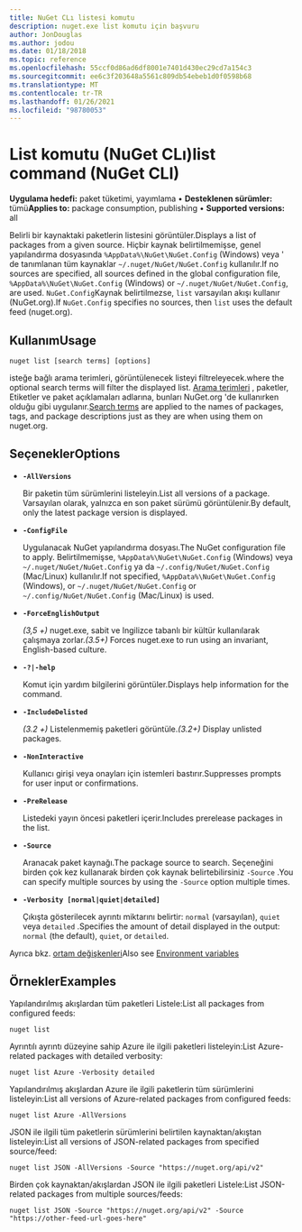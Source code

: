 ```yaml
---
title: NuGet CLı listesi komutu
description: nuget.exe list komutu için başvuru
author: JonDouglas
ms.author: jodou
ms.date: 01/18/2018
ms.topic: reference
ms.openlocfilehash: 55ccf0d86ad6df8001e7401d430ec29cd7a154c3
ms.sourcegitcommit: ee6c3f203648a5561c809db54ebeb1d0f0598b68
ms.translationtype: MT
ms.contentlocale: tr-TR
ms.lasthandoff: 01/26/2021
ms.locfileid: "98780053"
---
```

# <a name="list-command-nuget-cli"></a><span data-ttu-id="c7cf0-103">List komutu (NuGet CLı)</span><span class="sxs-lookup"><span data-stu-id="c7cf0-103">list command (NuGet CLI)</span></span>

<span data-ttu-id="c7cf0-104">**Uygulama hedefi:** paket tüketimi, yayımlama &bullet; **Desteklenen sürümler:** tümü</span><span class="sxs-lookup"><span data-stu-id="c7cf0-104">**Applies to:** package consumption, publishing &bullet; **Supported versions:** all</span></span>

<span data-ttu-id="c7cf0-105">Belirli bir kaynaktaki paketlerin listesini görüntüler.</span><span class="sxs-lookup"><span data-stu-id="c7cf0-105">Displays a list of packages from a given source.</span></span> <span data-ttu-id="c7cf0-106">Hiçbir kaynak belirtilmemişse, genel yapılandırma dosyasında `%AppData%\NuGet\NuGet.Config` (Windows) veya ' de tanımlanan tüm kaynaklar `~/.nuget/NuGet/NuGet.Config` kullanılır.</span><span class="sxs-lookup"><span data-stu-id="c7cf0-106">If no sources are specified, all sources defined in the global configuration file, `%AppData%\NuGet\NuGet.Config` (Windows) or `~/.nuget/NuGet/NuGet.Config`, are used.</span></span> <span data-ttu-id="c7cf0-107">`NuGet.Config`Kaynak belirtilmezse, `list` varsayılan akışı kullanır (NuGet.org).</span><span class="sxs-lookup"><span data-stu-id="c7cf0-107">If `NuGet.Config` specifies no sources, then `list` uses the default feed (nuget.org).</span></span>

## <a name="usage"></a><span data-ttu-id="c7cf0-108">Kullanım</span><span class="sxs-lookup"><span data-stu-id="c7cf0-108">Usage</span></span>

```cli
nuget list [search terms] [options]
```

<span data-ttu-id="c7cf0-109">isteğe bağlı arama terimleri, görüntülenecek listeyi filtreleyecek.</span><span class="sxs-lookup"><span data-stu-id="c7cf0-109">where the optional search terms will filter the displayed list.</span></span> <span data-ttu-id="c7cf0-110">[Arama terimleri](../../consume-packages/finding-and-choosing-packages.md#search-syntax) , paketler, Etiketler ve paket açıklamaları adlarına, bunları NuGet.org 'de kullanırken olduğu gibi uygulanır.</span><span class="sxs-lookup"><span data-stu-id="c7cf0-110">[Search terms](../../consume-packages/finding-and-choosing-packages.md#search-syntax) are applied to the names of packages, tags, and package descriptions just as they are when using them on nuget.org.</span></span> 

## <a name="options"></a><span data-ttu-id="c7cf0-111">Seçenekler</span><span class="sxs-lookup"><span data-stu-id="c7cf0-111">Options</span></span>

- **`-AllVersions`**

  <span data-ttu-id="c7cf0-112">Bir paketin tüm sürümlerini listeleyin.</span><span class="sxs-lookup"><span data-stu-id="c7cf0-112">List all versions of a package.</span></span> <span data-ttu-id="c7cf0-113">Varsayılan olarak, yalnızca en son paket sürümü görüntülenir.</span><span class="sxs-lookup"><span data-stu-id="c7cf0-113">By default, only the latest package version is displayed.</span></span>

- **`-ConfigFile`**

  <span data-ttu-id="c7cf0-114">Uygulanacak NuGet yapılandırma dosyası.</span><span class="sxs-lookup"><span data-stu-id="c7cf0-114">The NuGet configuration file to apply.</span></span> <span data-ttu-id="c7cf0-115">Belirtilmemişse, `%AppData%\NuGet\NuGet.Config` (Windows) veya `~/.nuget/NuGet/NuGet.Config` ya da `~/.config/NuGet/NuGet.Config` (Mac/Linux) kullanılır.</span><span class="sxs-lookup"><span data-stu-id="c7cf0-115">If not specified, `%AppData%\NuGet\NuGet.Config` (Windows), or `~/.nuget/NuGet/NuGet.Config` or `~/.config/NuGet/NuGet.Config` (Mac/Linux) is used.</span></span>

- **`-ForceEnglishOutput`**

  <span data-ttu-id="c7cf0-116">*(3,5 +)* nuget.exe, sabit ve Ingilizce tabanlı bir kültür kullanılarak çalışmaya zorlar.</span><span class="sxs-lookup"><span data-stu-id="c7cf0-116">*(3.5+)* Forces nuget.exe to run using an invariant, English-based culture.</span></span>

- **`-?|-help`**

  <span data-ttu-id="c7cf0-117">Komut için yardım bilgilerini görüntüler.</span><span class="sxs-lookup"><span data-stu-id="c7cf0-117">Displays help information for the command.</span></span>

- **`-IncludeDelisted`**

  <span data-ttu-id="c7cf0-118">*(3.2 +)* Listelenmemiş paketleri görüntüle.</span><span class="sxs-lookup"><span data-stu-id="c7cf0-118">*(3.2+)* Display unlisted packages.</span></span>

- **`-NonInteractive`**

  <span data-ttu-id="c7cf0-119">Kullanıcı girişi veya onayları için istemleri bastırır.</span><span class="sxs-lookup"><span data-stu-id="c7cf0-119">Suppresses prompts for user input or confirmations.</span></span>

- **`-PreRelease`**

  <span data-ttu-id="c7cf0-120">Listedeki yayın öncesi paketleri içerir.</span><span class="sxs-lookup"><span data-stu-id="c7cf0-120">Includes prerelease packages in the list.</span></span>

- **`-Source`**

  <span data-ttu-id="c7cf0-121">Aranacak paket kaynağı.</span><span class="sxs-lookup"><span data-stu-id="c7cf0-121">The package source to search.</span></span> <span data-ttu-id="c7cf0-122">Seçeneğini birden çok kez kullanarak birden çok kaynak belirtebilirsiniz `-Source` .</span><span class="sxs-lookup"><span data-stu-id="c7cf0-122">You can specify multiple sources by using the `-Source` option multiple times.</span></span>

- **`-Verbosity [normal|quiet|detailed]`**

  <span data-ttu-id="c7cf0-123">Çıkışta gösterilecek ayrıntı miktarını belirtir: `normal` (varsayılan), `quiet` veya `detailed` .</span><span class="sxs-lookup"><span data-stu-id="c7cf0-123">Specifies the amount of detail displayed in the output: `normal` (the default), `quiet`, or `detailed`.</span></span>

<span data-ttu-id="c7cf0-124">Ayrıca bkz. [ortam değişkenleri](cli-ref-environment-variables.md)</span><span class="sxs-lookup"><span data-stu-id="c7cf0-124">Also see [Environment variables](cli-ref-environment-variables.md)</span></span>

## <a name="examples"></a><span data-ttu-id="c7cf0-125">Örnekler</span><span class="sxs-lookup"><span data-stu-id="c7cf0-125">Examples</span></span>

<span data-ttu-id="c7cf0-126">Yapılandırılmış akışlardan tüm paketleri Listele:</span><span class="sxs-lookup"><span data-stu-id="c7cf0-126">List all packages from configured feeds:</span></span>
```
nuget list
```
<span data-ttu-id="c7cf0-127">Ayrıntılı ayrıntı düzeyine sahip Azure ile ilgili paketleri listeleyin:</span><span class="sxs-lookup"><span data-stu-id="c7cf0-127">List Azure-related packages with detailed verbosity:</span></span>
```
nuget list Azure -Verbosity detailed
```
<span data-ttu-id="c7cf0-128">Yapılandırılmış akışlardan Azure ile ilgili paketlerin tüm sürümlerini listeleyin:</span><span class="sxs-lookup"><span data-stu-id="c7cf0-128">List all versions of Azure-related packages from configured feeds:</span></span>
```
nuget list Azure -AllVersions
```
<span data-ttu-id="c7cf0-129">JSON ile ilgili tüm paketlerin sürümlerini belirtilen kaynaktan/akıştan listeleyin:</span><span class="sxs-lookup"><span data-stu-id="c7cf0-129">List all versions of JSON-related packages from specified source/feed:</span></span>
```
nuget list JSON -AllVersions -Source "https://nuget.org/api/v2"
```
<span data-ttu-id="c7cf0-130">Birden çok kaynaktan/akışlardan JSON ile ilgili paketleri Listele:</span><span class="sxs-lookup"><span data-stu-id="c7cf0-130">List JSON-related packages from multiple sources/feeds:</span></span>
```
nuget list JSON -Source "https://nuget.org/api/v2" -Source "https://other-feed-url-goes-here"
```
